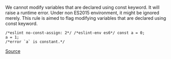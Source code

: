 We cannot modify variables that are declared using const keyword. It will raise a runtime error.
Under non ES2015 environment, it might be ignored merely.
This rule is aimed to flag modifying variables that are declared using const keyword.

```
/*eslint no-const-assign: 2*/ /*eslint-env es6*/ const a = 0;
a = 1;
/*error `a` is constant.*/
```

[Source](http://eslint.org/docs/rules/no-const-assign)
